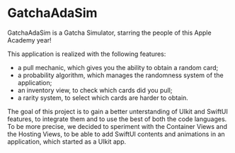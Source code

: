 # GatchaAdaSim

GatchaAdaSim is a Gatcha Simulator, starring the people of this Apple Academy year! 

This application is realized with the following features:
- a pull mechanic, which gives you the ability to obtain a random card;
- a probability algorithm, which manages the randomness system of the application;
- an inventory view, to check which cards did you pull;
- a rarity system, to select which cards are harder to obtain. 

The goal of this project is to gain a better unterstanding of UIkit and SwiftUI features, to integrate them and to use the best of both the code languages.
To be more precise, we decided to speriment with the Container Views and the Hosting Views, to be able to add SwiftUI contents and animations in an application, which started as a UIkit app.
